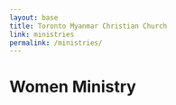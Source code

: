 ```yaml
---
layout: base
title: Toronto Myanmar Christian Church
link: ministries
permalink: /ministries/
---
```


# Women Ministry
